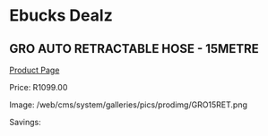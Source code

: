 
# Ebucks Dealz
## GRO AUTO RETRACTABLE HOSE - 15METRE
[Product Page](https://www.ebucks.com/web/shop/productSelected.do?prodId=1234789193&catId=714965764)

Price: R1099.00

Image: /web/cms/system/galleries/pics/prodimg/GRO15RET.png

Savings: 


	